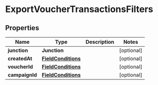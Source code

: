 

# ExportVoucherTransactionsFilters


## Properties

| Name | Type | Description | Notes |
|------------ | ------------- | ------------- | -------------|
|**junction** | **Junction** |  |  [optional] |
|**createdAt** | [**FieldConditions**](FieldConditions.md) |  |  [optional] |
|**voucherId** | [**FieldConditions**](FieldConditions.md) |  |  [optional] |
|**campaignId** | [**FieldConditions**](FieldConditions.md) |  |  [optional] |



